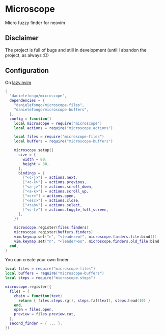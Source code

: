 # Microscope

Micro fuzzy finder for neovim

## Disclaimer

The project is full of bugs and still in development (until I abandon the project, as always :D)

## Configuration

On [lazy.nvim](https://github.com/folke/lazy.nvim)

```lua
{
  "danielefongo/microscope",
  dependencies = {
    "danielefongo/microscope-files",
    "danielefongo/microscope-buffers",
  },
  config = function()
    local microscope = require("microscope")
    local actions = require("microscope.actions")

    local files = require("microscope-files")
    local buffers = require("microscope-buffers")

    microscope.setup({
      size = {
        width = 80,
        height = 30,
      },
      bindings = {
        ["<c-j>"] = actions.next,
        ["<c-k>"] = actions.previous,
        ["<a-j>"] = actions.scroll_down,
        ["<a-k>"] = actions.scroll_up,
        ["<cr>"] = actions.open,
        ["<esc>"] = actions.close,
        ["<tab>"] = actions.select,
        ["<c-f>"] = actions.toggle_full_screen,
      },
    })

    microscope.register(files.finders)
    microscope.register(buffers.finders)
    vim.keymap.set("n", "<leader>of", microscope.finders.file:bind())
    vim.keymap.set("n", "<leader>oo", microscope.finders.old_file:bind())
  end,
}
```

You can create your own finder

```lua
local files = require("microscope-files")
local buffers = require("microscope-buffers")
local steps = require("microscope.steps")

microscope.register({
  files = {
    chain = function(text)
      return { files.steps.rg(), steps.fzf(text), steps.head(10) }
    end,
    open = files.open,
    preview = files.preview.cat,
  },
  second_finder = { ... },
})
```
